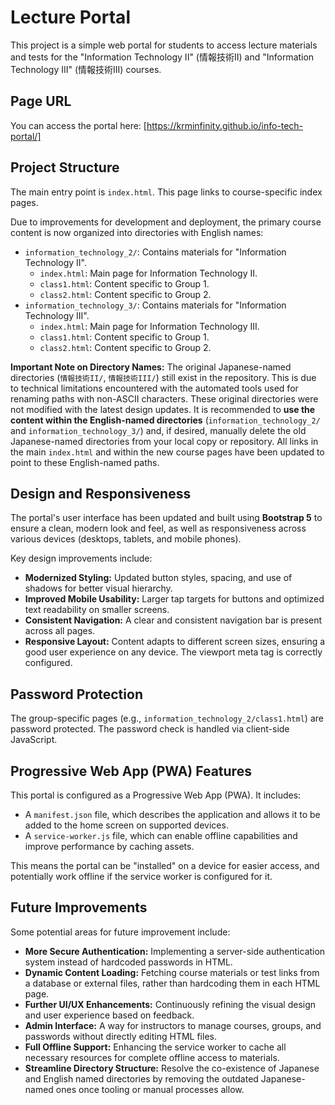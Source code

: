 # Lecture Portal

This project is a simple web portal for students to access lecture materials and tests for the "Information Technology II" (情報技術II) and "Information Technology III" (情報技術III) courses.

## Page URL

You can access the portal here: [https://krminfinity.github.io/info-tech-portal/] 


## Project Structure

The main entry point is `index.html`. This page links to course-specific index pages.

Due to improvements for development and deployment, the primary course content is now organized into directories with English names:

-   `information_technology_2/`: Contains materials for "Information Technology II".
    -   `index.html`: Main page for Information Technology II.
    -   `class1.html`: Content specific to Group 1.
    -   `class2.html`: Content specific to Group 2.
-   `information_technology_3/`: Contains materials for "Information Technology III".
    -   `index.html`: Main page for Information Technology III.
    -   `class1.html`: Content specific to Group 1.
    -   `class2.html`: Content specific to Group 2.

**Important Note on Directory Names:**
The original Japanese-named directories (`情報技術II/`, `情報技術III/`) still exist in the repository. This is due to technical limitations encountered with the automated tools used for renaming paths with non-ASCII characters. These original directories were not modified with the latest design updates. It is recommended to **use the content within the English-named directories** (`information_technology_2/` and `information_technology_3/`) and, if desired, manually delete the old Japanese-named directories from your local copy or repository. All links in the main `index.html` and within the new course pages have been updated to point to these English-named paths.

## Design and Responsiveness

The portal's user interface has been updated and built using **Bootstrap 5** to ensure a clean, modern look and feel, as well as responsiveness across various devices (desktops, tablets, and mobile phones).

Key design improvements include:
-   **Modernized Styling:** Updated button styles, spacing, and use of shadows for better visual hierarchy.
-   **Improved Mobile Usability:** Larger tap targets for buttons and optimized text readability on smaller screens.
-   **Consistent Navigation:** A clear and consistent navigation bar is present across all pages.
-   **Responsive Layout:** Content adapts to different screen sizes, ensuring a good user experience on any device. The viewport meta tag is correctly configured.

## Password Protection

The group-specific pages (e.g., `information_technology_2/class1.html`) are password protected. The password check is handled via client-side JavaScript.


## Progressive Web App (PWA) Features

This portal is configured as a Progressive Web App (PWA). It includes:
-   A `manifest.json` file, which describes the application and allows it to be added to the home screen on supported devices.
-   A `service-worker.js` file, which can enable offline capabilities and improve performance by caching assets.

This means the portal can be "installed" on a device for easier access, and potentially work offline if the service worker is configured for it.

## Future Improvements

Some potential areas for future improvement include:
-   **More Secure Authentication:** Implementing a server-side authentication system instead of hardcoded passwords in HTML.
-   **Dynamic Content Loading:** Fetching course materials or test links from a database or external files, rather than hardcoding them in each HTML page.
-   **Further UI/UX Enhancements:** Continuously refining the visual design and user experience based on feedback.
-   **Admin Interface:** A way for instructors to manage courses, groups, and passwords without directly editing HTML files.
-   **Full Offline Support:** Enhancing the service worker to cache all necessary resources for complete offline access to materials.
-   **Streamline Directory Structure:** Resolve the co-existence of Japanese and English named directories by removing the outdated Japanese-named ones once tooling or manual processes allow.
